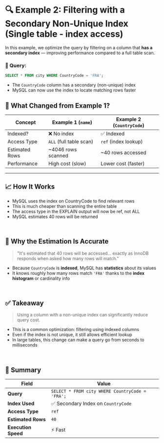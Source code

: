 # 🔍 Example 2: Filtering with a Secondary Non-Unique Index (Single table - index access)

In this example, we optimize the query by filtering on a column that **has a secondary index** — improving performance compared to a full table scan.

### 🧪 Query:
```sql
SELECT * FROM city WHERE CountryCode = 'FRA';
```

- The `CountryCode` column has a secondary (non-unique) index
- MySQL can now use the index to locate matching rows faster


## 🔹 What Changed from Example 1?

| Concept        | Example 1 (`name`)      | Example 2 (`CountryCode`) |
| -------------- | ----------------------- | ------------------------- |
| Indexed?       | ❌ No index              | ✅ Indexed                 |
| Access Type    | `ALL` (full table scan) | `ref` (index lookup)      |
| Estimated Rows | \~4046 rows scanned     | \~40 rows accessed        |
| Performance    | High cost (slow)        | Lower cost (faster)       |


---

## 📈 How It Works
- MySQL uses the index on CountryCode to find relevant rows
- This is much cheaper than scanning the entire table
- The access type in the EXPLAIN output will now be ref, not ALL
- MySQL estimates 40 rows will be returned


&nbsp;

## 🔢 Why the Estimation Is Accurate
> "It's estimated that 40 rows will be accessed… exactly as InnoDB responds when asked how many rows will match."

- Because `CountryCode` is **indexed**, MySQL has **statistics** about its values
- It knows roughly how many rows match `'FRA'` thanks to the **index histogram** or cardinality info


&nbsp;

## ✅ Takeaway
> Using a column with a non-unique index can significantly reduce query cost.

- This is a common optimization: filtering using indexed columns
- Even if the index is not unique, it still allows efficient lookup
- In large tables, this change can make a query go from seconds to milliseconds

&nbsp;

## 📌 Summary

| Field               | Value                                           |
| ------------------- | ----------------------------------------------- |
| **Query**           | `SELECT * FROM city WHERE CountryCode = 'FRA';` |
| **Index Used**      | ✅ Secondary Index on `CountryCode`              |
| **Access Type**     | `ref`                                           |
| **Estimated Rows**  | `40`                                            |
| **Execution Speed** | ⚡ Fast                                          |
